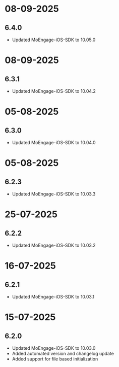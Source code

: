 # 08-09-2025

## 6.4.0

- Updated MoEngage-iOS-SDK to 10.05.0

# 08-09-2025

## 6.3.1

- Updated MoEngage-iOS-SDK to 10.04.2

# 05-08-2025

## 6.3.0

- Updated MoEngage-iOS-SDK to 10.04.0

# 05-08-2025

## 6.2.3

- Updated MoEngage-iOS-SDK to 10.03.3

# 25-07-2025

## 6.2.2

- Updated MoEngage-iOS-SDK to 10.03.2

# 16-07-2025

## 6.2.1

- Updated MoEngage-iOS-SDK to 10.03.1

# 15-07-2025

## 6.2.0

- Updated MoEngage-iOS-SDK to 10.03.0
- Added automated version and changelog update
- Added support for file based initialization
